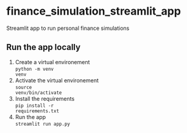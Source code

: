 # finance_simulation_streamlit_app
Streamlit app to run personal finance simulations
## Run the app locally
1. Create a virtual environement<br/><code>python -m venv venv</code>
2. Activate the virtual environement<br/><code>source venv/bin/activate</code>
3. Install the requirements<br/><code>pip install -r requirements.txt</code>
4. Run the app<br/><code>streamlit run app.py</code>